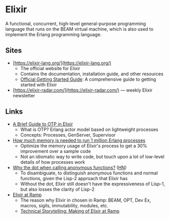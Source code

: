 # Elixir

A functional, concurrent, high-level general-purpose programming language that
runs on the BEAM virtual machine, which is also used to implement the Erlang
programming language.

## Sites

- [https://elixir-lang.org/](https://elixir-lang.org/)
  - The official website for Elixir
  - Contains the documentation, installation guide, and other resources
  - [Official Getting Started Guide](https://elixir-lang.org/getting-started/introduction.html):
    A comprehensive guide to getting started with Elixir
- [https://elixir-radar.com/](https://elixir-radar.com/) — weekly Elixir
  newsletter

## Links

- [A Brief Guide to OTP in Elixir](https://serokell.io/blog/elixir-otp-guide)
  - What is OTP? Erlang actor model based on lightweight processes
  - Concepts: Processes, GenServer, Supervisor
- [How much memory is needed to run 1 million Erlang processes](https://hauleth.dev/post/beam-process-memory-usage)
  - Optimize the memory usage of Elixir's process to get a 30% improvement over
    a sample code
  - Not an idiomatic way to write code, but touch upon a lot of low-level
    details of how processes work
- [Why the dot when calling anonymous functions?](https://dashbit.co/blog/why-the-dot)
  ([HN](https://news.ycombinator.com/item?id=37122006))
  - To disambiguate, to distinguish anonymous functions and normal functions,
    given the Lisp-2 approach that Elixir has
  - Without the dot, Elixir still doesn't have the expressiveness of Lisp-1, but
    also losses the clarity of Lisp-2
- [Elixir at Ramp](https://engineering.ramp.com/elixir-at-ramp)
  - The reason why Elixir in chosen in Ramp: BEAM, OPT, Dev Ex, macros, sigils,
    immutability, modules, etc.
  - [Technical Storytelling: Making of Elixir at Ramp](https://morepablo.com/2023/03/technical-storytelling-making-of-elixir-at-ramp.html)
